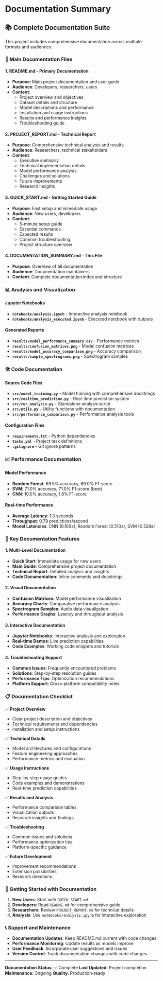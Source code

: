 # Documentation Summary

## 📚 Complete Documentation Suite

This project includes comprehensive documentation across multiple formats and audiences.

### 📖 Main Documentation Files

#### 1. **README.md** - Primary Documentation
- **Purpose**: Main project documentation and user guide
- **Audience**: Developers, researchers, users
- **Content**: 
  - Project overview and objectives
  - Dataset details and structure
  - Model descriptions and performance
  - Installation and usage instructions
  - Results and performance insights
  - Troubleshooting guide

#### 2. **PROJECT_REPORT.md** - Technical Report
- **Purpose**: Comprehensive technical analysis and results
- **Audience**: Researchers, technical stakeholders
- **Content**:
  - Executive summary
  - Technical implementation details
  - Model performance analysis
  - Challenges and solutions
  - Future improvements
  - Research insights

#### 3. **QUICK_START.md** - Getting Started Guide
- **Purpose**: Fast setup and immediate usage
- **Audience**: New users, developers
- **Content**:
  - 5-minute setup guide
  - Essential commands
  - Expected results
  - Common troubleshooting
  - Project structure overview

#### 4. **DOCUMENTATION_SUMMARY.md** - This File
- **Purpose**: Overview of all documentation
- **Audience**: Documentation maintainers
- **Content**: Complete documentation index and structure

### 📊 Analysis and Visualization

#### Jupyter Notebooks
- **`notebooks/analysis.ipynb`** - Interactive analysis notebook
- **`notebooks/analysis_executed.ipynb`** - Executed notebook with outputs

#### Generated Reports
- **`results/model_performance_summary.csv`** - Performance metrics
- **`results/confusion_matrices.png`** - Model confusion matrices
- **`results/model_accuracy_comparison.png`** - Accuracy comparison
- **`results/sample_spectrograms.png`** - Spectrogram samples

### 🛠️ Code Documentation

#### Source Code Files
- **`src/model_training.py`** - Model training with comprehensive docstrings
- **`src/realtime_prediction.py`** - Real-time prediction system
- **`src/run_analysis.py`** - Standalone analysis script
- **`src/utils.py`** - Utility functions with documentation
- **`src/performance_comparison.py`** - Performance analysis tools

#### Configuration Files
- **`requirements.txt`** - Python dependencies
- **`tasks.yml`** - Project task definitions
- **`.gitignore`** - Git ignore patterns

### 📈 Performance Documentation

#### Model Performance
- **Random Forest**: 69.5% accuracy, 69.0% F1-score
- **SVM**: 71.0% accuracy, 71.0% F1-score (best)
- **CNN**: 10.0% accuracy, 1.8% F1-score

#### Real-time Performance
- **Average Latency**: 1.3 seconds
- **Throughput**: 0.79 predictions/second
- **Model Latencies**: CNN (0.169s), Random Forest (0.510s), SVM (0.528s)

### 🎯 Key Documentation Features

#### 1. **Multi-Level Documentation**
- **Quick Start**: Immediate usage for new users
- **Main Guide**: Comprehensive project documentation
- **Technical Report**: Detailed analysis and insights
- **Code Documentation**: Inline comments and docstrings

#### 2. **Visual Documentation**
- **Confusion Matrices**: Model performance visualization
- **Accuracy Charts**: Comparative performance analysis
- **Spectrogram Samples**: Audio data visualization
- **Performance Graphs**: Latency and throughput analysis

#### 3. **Interactive Documentation**
- **Jupyter Notebooks**: Interactive analysis and exploration
- **Real-time Demos**: Live prediction capabilities
- **Code Examples**: Working code snippets and tutorials

#### 4. **Troubleshooting Support**
- **Common Issues**: Frequently encountered problems
- **Solutions**: Step-by-step resolution guides
- **Performance Tips**: Optimization recommendations
- **Platform Support**: Cross-platform compatibility notes

### 📋 Documentation Checklist

✅ **Project Overview**
- Clear project description and objectives
- Technical requirements and dependencies
- Installation and setup instructions

✅ **Technical Details**
- Model architectures and configurations
- Feature engineering approaches
- Performance metrics and evaluation

✅ **Usage Instructions**
- Step-by-step usage guides
- Code examples and demonstrations
- Real-time prediction capabilities

✅ **Results and Analysis**
- Performance comparison tables
- Visualization outputs
- Research insights and findings

✅ **Troubleshooting**
- Common issues and solutions
- Performance optimization tips
- Platform-specific guidance

✅ **Future Development**
- Improvement recommendations
- Extension possibilities
- Research directions

### 🚀 Getting Started with Documentation

1. **New Users**: Start with `QUICK_START.md`
2. **Developers**: Read `README.md` for comprehensive guide
3. **Researchers**: Review `PROJECT_REPORT.md` for technical details
4. **Analysis**: Use `notebooks/analysis.ipynb` for interactive exploration

### 📞 Support and Maintenance

- **Documentation Updates**: Keep README.md current with code changes
- **Performance Monitoring**: Update results as models improve
- **User Feedback**: Incorporate user suggestions and issues
- **Version Control**: Track documentation changes with code changes

---

**Documentation Status**: ✅ Complete
**Last Updated**: Project completion
**Maintenance**: Ongoing
**Quality**: Production-ready
